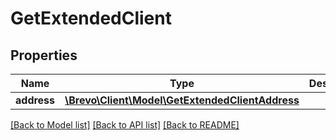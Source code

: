 # GetExtendedClient

## Properties
Name | Type | Description | Notes
------------ | ------------- | ------------- | -------------
**address** | [**\Brevo\Client\Model\GetExtendedClientAddress**](GetExtendedClientAddress.md) |  | 

[[Back to Model list]](../../README.md#documentation-for-models) [[Back to API list]](../../README.md#documentation-for-api-endpoints) [[Back to README]](../../README.md)


